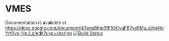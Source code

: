 # VMES

Documentation is available at https://docs.google.com/document/d/1eqsBthp3fF55CyqFB7ve9Mu_sVpj4loYrf0yq-NpJ_o/edit?usp=sharing
[![Build Status](https://github.com/ragconsumer/VMES.jl/actions/workflows/CI.yml/badge.svg?branch=main)](https://github.com/ragconsumer/VMES.jl/actions/workflows/CI.yml?query=branch%3Amain)
